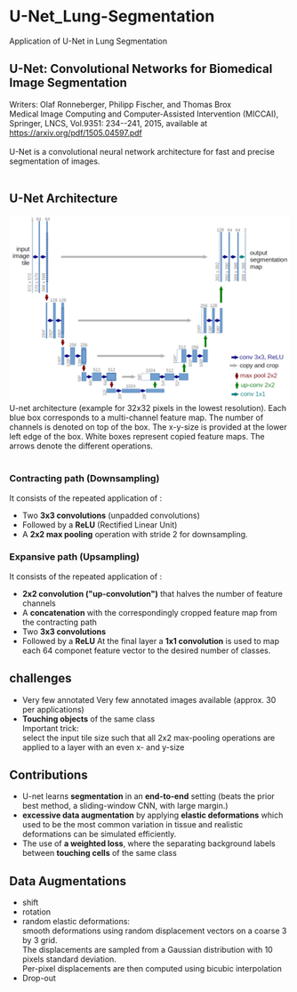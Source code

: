 # U-Net_Lung-Segmentation
Application of U-Net in Lung Segmentation

## U-Net: Convolutional Networks for Biomedical Image Segmentation 
Writers: Olaf Ronneberger, Philipp Fischer, and Thomas Brox <br>
Medical Image Computing and Computer-Assisted Intervention (MICCAI), Springer, LNCS, Vol.9351: 234--241, 2015, available at https://arxiv.org/pdf/1505.04597.pdf <br>
<br>
U-Net is a convolutional neural network architecture for fast and precise segmentation of images.<br>
<br>
## U-Net Architecture
![u-net-architecture](./u-net-architecture.png)<br>
U-net architecture (example for 32x32 pixels in the lowest resolution). Each blue box corresponds to a multi-channel feature map. The number of channels is denoted on top of the box. The x-y-size is provided at the lower left edge of the box. White boxes represent copied feature maps. The arrows denote the different operations.<br>
<br>
### Contracting path (Downsampling)
It consists of the repeated application of :<br>
- Two **3x3 convolutions** (unpadded convolutions)
- Followed by a **ReLU** (Rectified Linear Unit)
- A **2x2 max pooling** operation with stride 2 for downsampling.<br>
### Expansive path (Upsampling)
It consists of the repeated application of :<br>
- **2x2 convolution ("up-convolution")** that halves the number of feature channels
- A **concatenation** with the correspondingly cropped feature map from the contracting path
- Two **3x3 convolutions**
- Followed by a **ReLU**
At the final layer a **1x1 convolution** is used to map each 64 componet feature vector to the desired number of classes.<br>
## challenges
- Very few annotated Very few annotated images available (approx. 30 per applications)
- **Touching objects** of the same class<br>
Important trick:<br>
select the input tile size such that all 2x2 max-pooling operations are applied to a layer with an even x- and y-size
## Contributions
- U-net learns **segmentation** in an **end-to-end** setting (beats the prior best method, a sliding-window CNN, with large margin.) 
- **excessive data augmentation** by applying **elastic deformations** which used to be the most common variation in tissue and realistic deformations can be simulated efficiently.
- The use of **a weighted loss**, where the separating background labels between **touching cells** of the same class


## Data Augmentations
- shift
- rotation
- random elastic deformations:<br>
  smooth deformations using random displacement vectors on a coarse 3 by 3 grid.<br> 
  The displacements are sampled from a Gaussian distribution with 10 pixels standard deviation.<br>
  Per-pixel displacements are then computed using bicubic interpolation
- Drop-out
